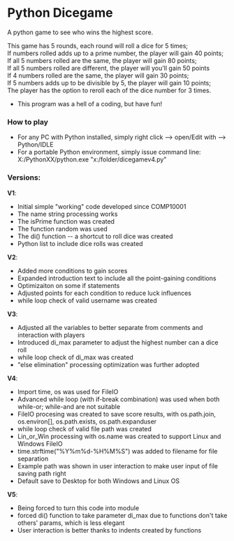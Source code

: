 # Python Dicegame

A python game to see who wins the highest score.<br>

This game has 5 rounds, each round will roll a dice for 5 times;<br>
If numbers rolled adds up to a prime number, the player will gain 40 points;<br>
If all 5 numbers rolled are the same, the player will gain 80 points;<br>
If all 5 numbers rolled are different, the player will you'll gain 50 points<br>
If 4 numbers rolled are the same, the player will gain 30 points;<br>
If 5 numbers adds up to be divisible by 5, the player will gain 10 points;<br>
The player has the option to reroll each of the dice number for 3 times.

 - This program was a hell of a coding, but have fun!

### How to play

 - For any PC with Python installed, simply right click --> open/Edit with --> Python/IDLE
 - For a portable Python environment, simply issue command line: X:/PythonXX/python.exe "x:/folder/dicegamev4.py"

### Versions:

**V1**:
 - Initial simple "working" code developed since COMP10001
 - The name string processing works
 - The isPrime function was created
 - The function random was used
 - The di() function -- a shortcut to roll dice was created
 - Python list to include dice rolls was created

**V2**:
 - Added more conditions to gain scores
 - Expanded introduction text to include all the point-gaining conditions
 - Optimizaiton on some if statements
 - Adjusted points for each condition to reduce luck influences
 - while loop check of valid username was created

**V3**:
 - Adjusted all the variables to better separate from comments and interaction with players
 - Introduced di_max parameter to adjust the highest number can a dice roll
 - while loop check of di_max was created
 - "else elimination" processing optimization was further adopted

**V4**:
 - Import time, os was used for FileIO
 - Advanced while loop (with if-break combination) was used when both while-or; while-and are not suitable
 - FileIO procesing was created to save score results, with os.path.join, os.environ[], os.path.exists, os.path.expanduser
 - while loop check of valid file path was created
 - Lin_or_Win processing with os.name was created to support Linux and Windows FileIO
 - time.strftime("%Y%m%d-%H%M%S") was added to filename for file separation
 - Example path was shown in user interaction to make user input of file saving path right
 - Default save to Desktop for both Windows and Linux OS

**V5**:
 - Being forced to turn this code into module
 - forced di() function to take parameter di_max due to functions don't take others' params, which is less elegant
 - User interaction is better thanks to indents created by functions
